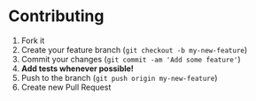 Contributing
============
1. Fork it
2. Create your feature branch (`git checkout -b my-new-feature`)
3. Commit your changes (`git commit -am 'Add some feature'`)
4. **Add tests whenever possible!**
5. Push to the branch (`git push origin my-new-feature`)
6. Create new Pull Request
